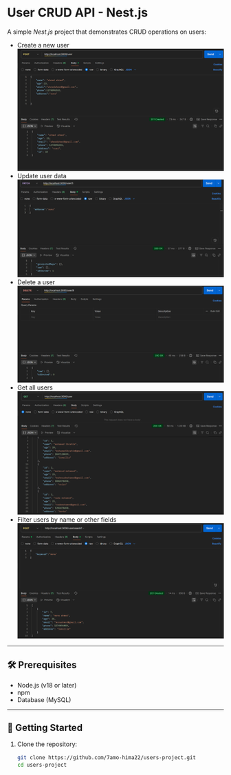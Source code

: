# User CRUD API - Nest.js

A simple *Nest.js* project that demonstrates CRUD operations on users:
- Create a new user
![add user](./screenshots/Screenshot%202025-08-28%20213355%20add%20data.png)
- Update user data
![update user](./screenshots/Screenshot%202025-08-28%20213456%20update%20data.png)
- Delete a user
![delete user](./screenshots/Screenshot%202025-08-28%20213427%20delete%20data.png)
- Get all users
![get all users](./screenshots/Screenshot%202025-08-28%20213255%20get%20data.png)
- Filter users by name or other fields
![filter data](./screenshots/Screenshot%202025-08-28%20213603%20filters.png)

---

## 🛠 Prerequisites
- Node.js (v18 or later)
- npm 
- Database (MySQL)

---

## 🚀 Getting Started

1. Clone the repository:
   ```bash
   git clone https://github.com/7amo-hima22/users-project.git
   cd users-project